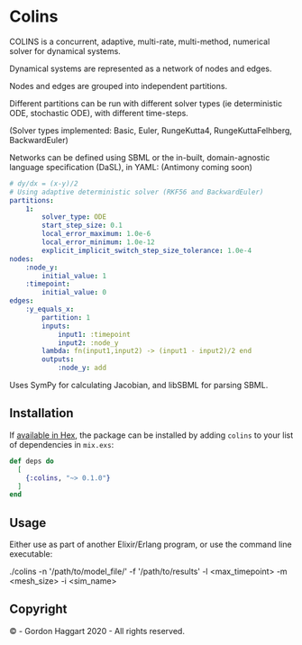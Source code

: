 # Colins

COLINS is a concurrent, adaptive, multi-rate, multi-method, numerical solver for dynamical systems. 

Dynamical systems are represented as a network of nodes and edges.

Nodes and edges are grouped into independent partitions.

Different partitions can be run with different solver types (ie deterministic ODE, stochastic ODE), with different time-steps.

(Solver types implemented: Basic, Euler, RungeKutta4, RungeKuttaFelhberg, BackwardEuler)

Networks can be defined using SBML or the in-built, domain-agnostic language specification (DaSL), in YAML:
(Antimony coming soon)

```YAML
# dy/dx = (x-y)/2
# Using adaptive deterministic solver (RKF56 and BackwardEuler) 
partitions:
    1:
        solver_type: ODE
        start_step_size: 0.1
        local_error_maximum: 1.0e-6
        local_error_minimum: 1.0e-12
        explicit_implicit_switch_step_size_tolerance: 1.0e-4
nodes:
    :node_y:
        initial_value: 1
    :timepoint:
        initial_value: 0
edges:
    :y_equals_x:
        partition: 1
        inputs:
            input1: :timepoint
            input2: :node_y
        lambda: fn(input1,input2) -> (input1 - input2)/2 end
        outputs:
            :node_y: add
```

Uses SymPy for calculating Jacobian, and libSBML for parsing SBML.

## Installation

If [available in Hex](https://hex.pm/docs/publish), the package can be installed
by adding `colins` to your list of dependencies in `mix.exs`:

```elixir
def deps do
  [
    {:colins, "~> 0.1.0"}
  ]
end
```



## Usage

Either use as part of another Elixir/Erlang program, or use the command line executable:

./colins -n '/path/to/model_file/' -f '/path/to/results' -l <max_timepoint> -m <mesh_size> -i <sim_name>




## Copyright 
© - Gordon Haggart 2020 - All rights reserved.